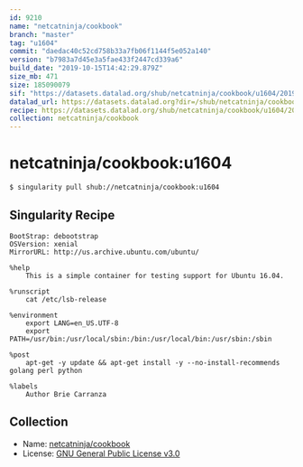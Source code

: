 ```yaml
---
id: 9210
name: "netcatninja/cookbook"
branch: "master"
tag: "u1604"
commit: "daedac40c52cd758b33a7fb06f1144f5e052a140"
version: "b7983a7d45e3a5fae433f2447cd339a6"
build_date: "2019-10-15T14:42:29.879Z"
size_mb: 471
size: 185090079
sif: "https://datasets.datalad.org/shub/netcatninja/cookbook/u1604/2019-10-15-daedac40-b7983a7d/b7983a7d45e3a5fae433f2447cd339a6.simg"
datalad_url: https://datasets.datalad.org?dir=/shub/netcatninja/cookbook/u1604/2019-10-15-daedac40-b7983a7d/
recipe: https://datasets.datalad.org/shub/netcatninja/cookbook/u1604/2019-10-15-daedac40-b7983a7d/Singularity
collection: netcatninja/cookbook
---
```


# netcatninja/cookbook:u1604

```bash
$ singularity pull shub://netcatninja/cookbook:u1604
```

## Singularity Recipe

```singularity
BootStrap: debootstrap
OSVersion: xenial
MirrorURL: http://us.archive.ubuntu.com/ubuntu/

%help
    This is a simple container for testing support for Ubuntu 16.04.

%runscript
    cat /etc/lsb-release
    
%environment
    export LANG=en_US.UTF-8
    export PATH=/usr/bin:/usr/local/sbin:/bin:/usr/local/bin:/usr/sbin:/sbin

%post
    apt-get -y update && apt-get install -y --no-install-recommends golang perl python

%labels
    Author Brie Carranza
```

## Collection

 - Name: [netcatninja/cookbook](https://github.com/netcatninja/cookbook)
 - License: [GNU General Public License v3.0](https://api.github.com/licenses/gpl-3.0)

